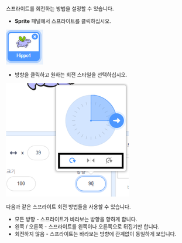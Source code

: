 스프라이트를 회전하는 방법을 설정할 수 있습니다.

- **Sprite** 패널에서 스프라이트를 클릭하십시오.

![스프라이트가 강조 표시됨](images/click-sprite.png)

- 방향을 클릭하고 원하는 회전 스타일을 선택하십시오.

![다른 회전 방법](images/rotation-style.png)

다음과 같은 스프라이트 회전 방법들을 사용할 수 있습니다.

- 모든 방향 - 스프라이트가 바라보는 방향을 향하게 합니다.
- 왼쪽 / 오른쪽 - 스프라이트를 왼쪽이나 오른쪽으로 뒤집기만 합니다.
- 회전하지 않음 - 스프라이트는 바라보는 방향에 관계없이 동일하게 보입니다.